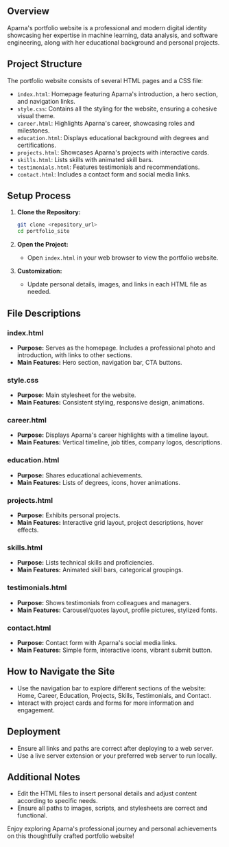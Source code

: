 
## Overview
Aparna's portfolio website is a professional and modern digital identity showcasing her expertise in machine learning, data analysis, and software engineering, along with her educational background and personal projects.

## Project Structure
The portfolio website consists of several HTML pages and a CSS file:

- `index.html`: Homepage featuring Aparna's introduction, a hero section, and navigation links.
- `style.css`: Contains all the styling for the website, ensuring a cohesive visual theme.
- `career.html`: Highlights Aparna's career, showcasing roles and milestones.
- `education.html`: Displays educational background with degrees and certifications.
- `projects.html`: Showcases Aparna's projects with interactive cards.
- `skills.html`: Lists skills with animated skill bars.
- `testimonials.html`: Features testimonials and recommendations.
- `contact.html`: Includes a contact form and social media links.

## Setup Process

1. **Clone the Repository:**
   ```bash
   git clone <repository_url>
   cd portfolio_site
   ```

2. **Open the Project:**
   - Open `index.html` in your web browser to view the portfolio website.

3. **Customization:**
   - Update personal details, images, and links in each HTML file as needed.

## File Descriptions

### index.html
- **Purpose:** Serves as the homepage. Includes a professional photo and introduction, with links to other sections.
- **Main Features:** Hero section, navigation bar, CTA buttons.

### style.css
- **Purpose:** Main stylesheet for the website.
- **Main Features:** Consistent styling, responsive design, animations.

### career.html
- **Purpose:** Displays Aparna's career highlights with a timeline layout.
- **Main Features:** Vertical timeline, job titles, company logos, descriptions.

### education.html
- **Purpose:** Shares educational achievements.
- **Main Features:** Lists of degrees, icons, hover animations.

### projects.html
- **Purpose:** Exhibits personal projects.
- **Main Features:** Interactive grid layout, project descriptions, hover effects.

### skills.html
- **Purpose:** Lists technical skills and proficiencies.
- **Main Features:** Animated skill bars, categorical groupings.

### testimonials.html
- **Purpose:** Shows testimonials from colleagues and managers.
- **Main Features:** Carousel/quotes layout, profile pictures, stylized fonts.

### contact.html
- **Purpose:** Contact form with Aparna's social media links.
- **Main Features:** Simple form, interactive icons, vibrant submit button.

## How to Navigate the Site

- Use the navigation bar to explore different sections of the website: Home, Career, Education, Projects, Skills, Testimonials, and Contact.
- Interact with project cards and forms for more information and engagement.

## Deployment

- Ensure all links and paths are correct after deploying to a web server.
- Use a live server extension or your preferred web server to run locally.

## Additional Notes
- Edit the HTML files to insert personal details and adjust content according to specific needs.
- Ensure all paths to images, scripts, and stylesheets are correct and functional.

Enjoy exploring Aparna's professional journey and personal achievements on this thoughtfully crafted portfolio website!